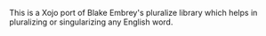 This is a Xojo port of Blake Embrey's pluralize library which helps in pluralizing or singularizing any English word.
